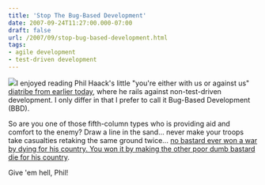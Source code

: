 ```yaml
---
title: 'Stop The Bug-Based Development'
date: 2007-09-24T11:27:00.000-07:00
draft: false
url: /2007/09/stop-bug-based-development.html
tags: 
- agile development
- test-driven development
---
```


[![](http://www.greglasley.net/Images/Yellow-Garden-Spider-0001.jpg)](http://www.greglasley.net/Images/Yellow-Garden-Spider-0001.jpg)I enjoyed reading Phil Haack's little "you're either with us or against us" [diatribe from earlier today](http://haacked.com/archive/2007/09/24/bug-driven-development.aspx), where he rails against non-test-driven development. I only differ in that I prefer to call it Bug-Based Development (BBD).  
  
So are you one of those fifth-column types who is providing aid and comfort to the enemy? Draw a line in the sand... never make your troops take casualties retaking the same ground twice... [no bastard ever won a war by dying for his country. You won it by making the other poor dumb bastard die for his country](http://www.imdb.com/title/tt0066206/).  
  
Give 'em hell, Phil!